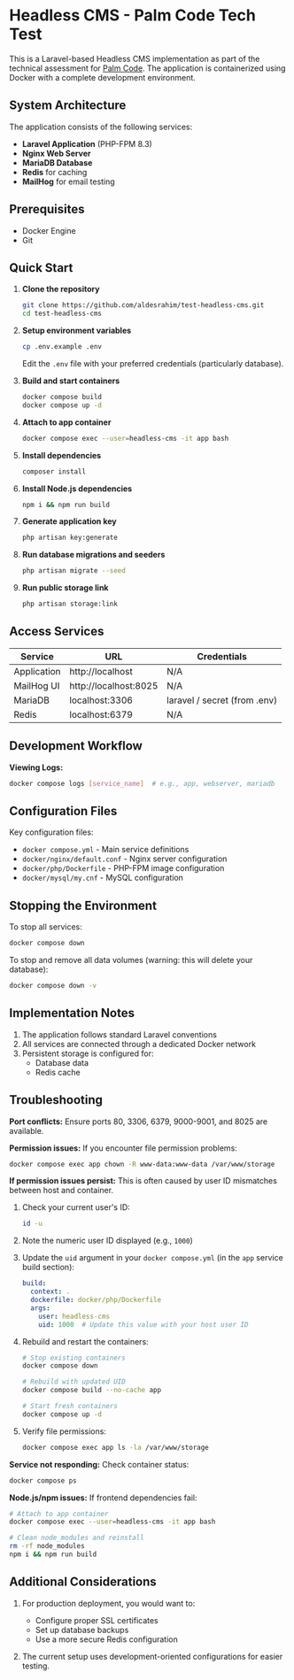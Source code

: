 # Headless CMS - Palm Code Tech Test

This is a Laravel-based Headless CMS implementation as part of the technical assessment
for [Palm Code](https://palm-co.de). The application is containerized using Docker with a complete development
environment.

## System Architecture

The application consists of the following services:

- **Laravel Application** (PHP-FPM 8.3)
- **Nginx Web Server**
- **MariaDB Database**
- **Redis** for caching
- **MailHog** for email testing

## Prerequisites

- Docker Engine
- Git

## Quick Start

1. **Clone the repository**
   ```bash
   git clone https://github.com/aldesrahim/test-headless-cms.git
   cd test-headless-cms
   ```

2. **Setup environment variables**
   ```bash
   cp .env.example .env
   ```
   Edit the `.env` file with your preferred credentials (particularly database).

3. **Build and start containers**
   ```bash
   docker compose build
   docker compose up -d
   ```

4. **Attach to app container**
    ```bash
    docker compose exec --user=headless-cms -it app bash
    ```

5. **Install dependencies**
   ```bash
   composer install
   ```

6. **Install Node.js dependencies**
   ```bash
   npm i && npm run build
   ```

7. **Generate application key**
   ```bash
   php artisan key:generate
   ```

8. **Run database migrations and seeders**
   ```bash
   php artisan migrate --seed
   ```

9. **Run public storage link**
   ```bash
   php artisan storage:link
   ```

## Access Services

| Service     | URL                   | Credentials                  |
|-------------|-----------------------|------------------------------|
| Application | http://localhost      | N/A                          |
| MailHog UI  | http://localhost:8025 | N/A                          |
| MariaDB     | localhost:3306        | laravel / secret (from .env) |
| Redis       | localhost:6379        | N/A                          |

## Development Workflow

**Viewing Logs:**

```bash
docker compose logs [service_name]  # e.g., app, webserver, mariadb
```

## Configuration Files

Key configuration files:

- `docker compose.yml` - Main service definitions
- `docker/nginx/default.conf` - Nginx server configuration
- `docker/php/Dockerfile` - PHP-FPM image configuration
- `docker/mysql/my.cnf` - MySQL configuration

## Stopping the Environment

To stop all services:

```bash
docker compose down
```

To stop and remove all data volumes (warning: this will delete your database):

```bash
docker compose down -v
```

## Implementation Notes

1. The application follows standard Laravel conventions
2. All services are connected through a dedicated Docker network
3. Persistent storage is configured for:
    - Database data
    - Redis cache

## Troubleshooting

**Port conflicts:** Ensure ports 80, 3306, 6379, 9000-9001, and 8025 are available.

**Permission issues:** If you encounter file permission problems:

```bash
docker compose exec app chown -R www-data:www-data /var/www/storage
```

**If permission issues persist:** This is often caused by user ID mismatches between host and container.

1. Check your current user's ID:
    ```bash
    id -u
    ```

2. Note the numeric user ID displayed (e.g., `1000`)

3. Update the `uid` argument in your `docker compose.yml` (in the `app` service build section):
    ```yaml
    build:
      context: .
      dockerfile: docker/php/Dockerfile
      args:
        user: headless-cms
        uid: 1000  # Update this value with your host user ID
    ```

4. Rebuild and restart the containers:
    ```bash
    # Stop existing containers
    docker compose down
    
    # Rebuild with updated UID
    docker compose build --no-cache app
    
    # Start fresh containers
    docker compose up -d
    ```

5. Verify file permissions:
    ```bash
    docker compose exec app ls -la /var/www/storage
    ```

**Service not responding:** Check container status:

```bash
docker compose ps
```

**Node.js/npm issues:** If frontend dependencies fail:

```bash
# Attach to app container
docker compose exec --user=headless-cms -it app bash

# Clean node_modules and reinstall
rm -rf node_modules
npm i && npm run build
```

## Additional Considerations

1. For production deployment, you would want to:
    - Configure proper SSL certificates
    - Set up database backups
    - Use a more secure Redis configuration

2. The current setup uses development-oriented configurations for easier testing.
